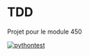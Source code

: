 # TDD
Projet pour le module 450

[![pythontest](https://github.com/Bdeeux/ProjetTest/main/actions/workflows/pythontest.yml/badge.svg?branch=main)](https://github.com/Bdeeux/ProjetTest/main/actions/workflows/pythontest.yml)
